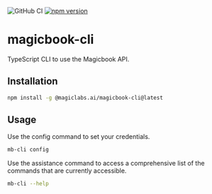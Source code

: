 ![GitHub CI](https://github.com/magiclabs-ai/mb-client/actions/workflows/ci.yml/badge.svg) [![npm version](https://img.shields.io/npm/v/@magiclabs.ai/magicbook-cli.svg)](https://www.npmjs.com/package/@magiclabs.ai/magicbook-cli)

# magicbook-cli

TypeScript CLI to use the Magicbook API.

## Installation

```bash
npm install -g @magiclabs.ai/magicbook-cli@latest
```

## Usage

Use the config command to set your credentials.
```bash
mb-cli config
```

Use the assistance command to access a comprehensive list of the commands that are currently accessible.
```bash
mb-cli --help
```
